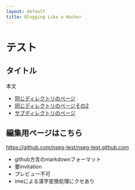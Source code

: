 ```yaml
---
layout: default
title: Blogging Like a Hacker
---
```


テスト
======

タイトル
---------

本文

* [同じディレクトリのページ](hoge.html)
* [同じディレクトリのページその2](test.html)
* [サブディレクトリのページ](/subdir/hoge.html)

編集用ページはこちら
--------------------

https://github.com/nseg-test/nseg-test.github.com

* github方言のmarkdownフォーマット
* 要invitation
* プレビュー不可
* imeによる漢字変換処理にクセあり
